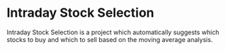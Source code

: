 # Intraday Stock Selection
Intraday Stock Selection is a project which automatically suggests which stocks to buy and which to sell based on the moving average analysis.
